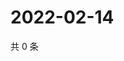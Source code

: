 # 2022-02-14

共 0 条

<!-- BEGIN WEIBO -->
<!-- 最后更新时间 Mon Feb 14 2022 06:11:38 GMT+0800 (China Standard Time) -->

<!-- END WEIBO -->
